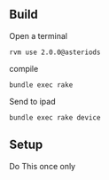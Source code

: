 Build
-----

Open a terminal
	
	rvm use 2.0.0@asteriods


compile
	
	bundle exec rake

Send to ipad

	bundle exec rake device

Setup
----

Do This once only

